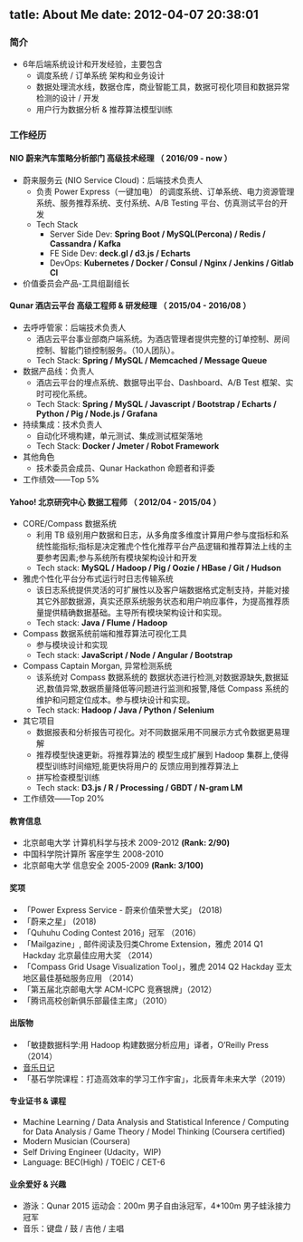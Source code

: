 tatle: About Me
date: 2012-04-07 20:38:01
---

### 简介
* 6年后端系统设计和开发经验，主要包含
    * 调度系统 / 订单系统 架构和业务设计
    * 数据处理流水线，数据仓库，商业智能工具，数据可视化项目和数据异常检测的设计 / 开发
    * 用户行为数据分析 & 推荐算法模型训练

### 工作经历
#### NIO 蔚来汽车策略分析部门 高级技术经理 （ 2016/09 - now ）
* 蔚来服务云 (NIO Service Cloud)：后端技术负责人
    * 负责 Power Express（一键加电） 的调度系统、订单系统、电力资源管理系统、服务推荐系统、支付系统、A/B Testing 平台、仿真测试平台的开发
    * Tech Stack
      * Server Side Dev: **Spring Boot / MySQL(Percona) / Redis / Cassandra / Kafka**
      * FE Side Dev: **deck.gl / d3.js / Echarts**
      * DevOps: **Kubernetes / Docker / Consul / Nginx / Jenkins / Gitlab CI**
* 价值委员会产品-工具组副组长

#### Qunar 酒店云平台 高级工程师 & 研发经理 （ 2015/04 - 2016/08 ） 
* 去呼呼管家：后端技术负责人
    * 酒店云平台事业部商户端系统。为酒店管理者提供完整的订单控制、房间控制、智能门锁控制服务。（10人团队）。
    * Tech Stack: **Spring / MySQL / Memcached / Message Queue**
* 数据产品线：负责人
    * 酒店云平台的埋点系统、数据导出平台、Dashboard、A/B Test 框架、实时可视化系统。
    * Tech Stack: **Spring / MySQL / Javascript / Bootstrap / Echarts / Python / Pig / Node.js / Grafana**
* 持续集成：技术负责人
    * 自动化环境构建，单元测试、集成测试框架落地
    * Tech Stack: **Docker / Jmeter / Robot Framework**
* 其他角色
    * 技术委员会成员、Qunar Hackathon 命题者和评委
* 工作绩效——Top 5%

#### Yahoo! 北京研究中心 数据工程师 （ 2012/04 - 2015/04 ）
* CORE/Compass 数据系统
    * 利用 TB 级别用户数据和日志，从多角度多维度计算用户参与度指标和系统性能指标;指标是决定雅虎个性化推荐平台产品逻辑和推荐算法上线的主要参考因素;参与系统所有模块架构设计和开发 
    * Tech stack: **MySQL / Hadoop / Pig / Oozie / HBase / Git / Hudson**
* 雅虎个性化平台分布式运行时日志传输系统
    * 该日志系统提供灵活的可扩展性以及客户端数据格式定制支持，并能对接其它外部数据源，真实还原系统服务状态和用户响应事件，为提高推荐质量提供精确数据基础。主导所有模块架构设计和实现。
    * Tech stack: **Java / Flume / Hadoop**
* Compass 数据系统前端和推荐算法可视化工具
    * 参与模块设计和实现 
    * Tech stack: **JavaScript / Node / Angular / Bootstrap**
* Compass Captain Morgan, 异常检测系统
    * 该系统对 Compass 数据系统的 数据状态进行检测,对数据源缺失,数据延迟,数值异常,数据质量降低等问题进行监测和报警,降低 Compass 系统的维护和问题定位成本。参与模块设计和实现。
    * Tech stack: **Hadoop / Java / Python / Selenium**
* 其它项目
    * 数据报表和分析报告可视化。对不同数据采用不同展示方式令数据更易理解
    * 推荐模型快速更新。将推荐算法的 模型生成扩展到 Hadoop 集群上,使得模型训练时间缩短,能更快将用户的 反馈应用到推荐算法上
    * 拼写检查模型训练
    * Tech stack: **D3.js / R / Processing / GBDT / N-gram LM**
* 工作绩效——Top 20%

#### 教育信息
* 北京邮电大学 计算机科学与技术 2009-2012 **(Rank: 2/90)**
* 中国科学院计算所 客座学生 2008-2010
* 北京邮电大学 信息安全 2005-2009 **(Rank: 3/100)**

#### 奖项

* 「Power Express Service - 蔚来价值荣誉大奖」 (2018)
* 「蔚来之星」 (2018)
* 「Quhuhu Coding Contest 2016」冠军 （2016）
* 「Mailgazine」, 邮件阅读及归类Chrome Extension，雅虎 2014 Q1 Hackday 北京最佳应用大奖 （2014）
* 「Compass Grid Usage Visualization Tool」，雅虎 2014 Q2 Hackday 亚太地区最佳基础服务应用 （2014）
* 「第五届北京邮电大学 ACM-ICPC 竞赛银牌」（2012）
* 「腾讯高校创新俱乐部最佳主席」（2010）

#### 出版物
* 「敏捷数据科学:用 Hadoop 构建数据分析应用」译者，O’Reilly Press（2014）
* [音乐日记](musicdiary.me)
* 「基石学院课程：打造高效率的学习工作宇宙」，北辰青年未来大学（2019）

#### 专业证书 & 课程

* Machine Learning / Data Analysis and Statistical Inference / Computing for Data Analysis / Game Theory / Model Thinking (Coursera certified)
* Modern Musician (Coursera)
* Self Driving Engineer (Udacity，WIP)
* Language: BEC(High) / TOEIC / CET-6 

#### 业余爱好 & 兴趣
* 游泳：Qunar 2015 运动会：200m 男子自由泳冠军，4*100m 男子蛙泳接力冠军
* 音乐：键盘 / 鼓 / 吉他 / 主唱

